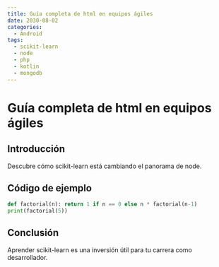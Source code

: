 ```yaml
---
title: Guía completa de html en equipos ágiles
date: 2030-08-02
categories:
  - Android
tags:
  - scikit-learn
  - node
  - php
  - kotlin
  - mongodb
---
```


# Guía completa de html en equipos ágiles

## Introducción

Descubre cómo scikit-learn está cambiando el panorama de node.

## Código de ejemplo

```python
def factorial(n): return 1 if n == 0 else n * factorial(n-1)
print(factorial(5))
```

## Conclusión

Aprender scikit-learn es una inversión útil para tu carrera como desarrollador.